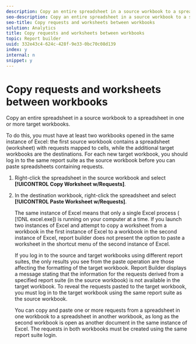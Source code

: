 ```yaml
---
description: Copy an entire spreadsheet in a source workbook to a spreadsheet in one or more target workbooks.
seo-description: Copy an entire spreadsheet in a source workbook to a spreadsheet in one or more target workbooks.
seo-title: Copy requests and worksheets between workbooks
solution: Analytics
title: Copy requests and worksheets between workbooks
topic: Report builder
uuid: 332e43c4-624c-428f-9e33-0bc70c08d139
index: y
internal: n
snippet: y
---
```


# Copy requests and worksheets between workbooks

Copy an entire spreadsheet in a source workbook to a spreadsheet in one or more target workbooks.

 To do this, you must have at least two workbooks opened in the same instance of Excel: the first source workbook contains a spreadsheet (worksheet) with requests mapped to cells, while the additional target workbooks are the destinations. For each new target workbook, you should log in to the same report suite as the source workbook before you can paste spreadsheets containing requests. 
1. Right-click the spreadsheet in the source workbook and select **[!UICONTROL Copy Worksheet w/Requests]**.
1. In the destination workbook, right-click the spreadsheet and select **[!UICONTROL Paste Worksheet w/Requests]**.

   The same instance of Excel means that only a single Excel process ( [!DNL excel.exe]) is running on your computer at a time. If you launch two instances of Excel and attempt to copy a worksheet from a workbook in the first instance of Excel to a workbook in the second instance of Excel, report builder does not present the option to paste a worksheet in the shortcut menu of the second instance of Excel.

   If you log in to the source and target workbooks using different report suites, the only results you see from the paste operation are those affecting the formatting of the target workbook. Report Builder displays a message stating that the information for the requests derived from a specified report suite (in the source workbook) is not available in the target workbook. To reveal the requests pasted to the target workbook, you must log in to the target workbook using the same report suite as the source workbook.

   You can copy and paste one or more requests from a spreadsheet in one workbook to a spreadsheet in another workbook, as long as the second workbook is open as another document in the same instance of Excel. The requests in both workbooks must be created using the same report suite login. 
